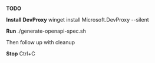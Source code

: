 **TODO**

**Install DevProxy**
winget install Microsoft.DevProxy --silent

**Run**
./generate-openapi-spec.sh

Then follow up with cleanup

**Stop**
Ctrl+C
